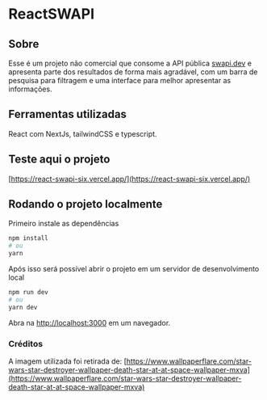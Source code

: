 # ReactSWAPI

## Sobre
Esse é um projeto não comercial que consome a API pública [swapi.dev](https://swapi.dev/) e apresenta parte dos resultados de forma mais agradável, com um barra de pesquisa para filtragem e uma interface para melhor apresentar as informações. 

## Ferramentas utilizadas
React com NextJs, tailwindCSS e typescript.

## Teste aqui o projeto

[https://react-swapi-six.vercel.app/](https://react-swapi-six.vercel.app/)

## Rodando o projeto localmente

Primeiro instale as dependências

```bash
npm install
# ou
yarn 
```

Após isso será possível abrir o projeto em um servidor de desenvolvimento local

```bash
npm run dev
# ou
yarn dev
```

Abra na [http://localhost:3000](http://localhost:3000) em um navegador.

### Créditos
A imagem utilizada foi retirada de:
[https://www.wallpaperflare.com/star-wars-star-destroyer-wallpaper-death-star-at-at-space-wallpaper-mxva](https://www.wallpaperflare.com/star-wars-star-destroyer-wallpaper-death-star-at-at-space-wallpaper-mxva)

